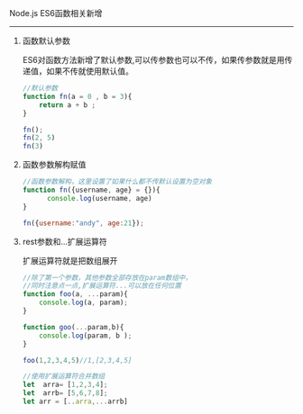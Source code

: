 Node.js ES6函数相关新增

---

1. 函数默认参数

   ES6对函数方法新增了默认参数,可以传参数也可以不传，如果传参数就是用传递值，如果不传就使用默认值。

   ```js
   //默认参数
   function fn(a = 0 , b = 3){
       return a + b ;
   }
   
   fn();
   fn(2, 5)
   fn(3)
   ```

   

2. 函数参数解构赋值

   ```js
   //函数参数解构，这里设置了如果什么都不传默认设置为空对象
   function fn({username, age} = {}){
    	 console.log(username, age)  
   }
   
   fn({username:"andy", age:21});
   ```

   

3. rest参数和...扩展运算符

   扩展运算符就是把数组展开

   ```js
   //除了第一个参数，其他参数全部存放在param数组中，
   //同时注意点一点,扩展运算符...可以放在任何位置
   function foo(a, ...param){
       console.log(a, param);
   }
   
   function goo(...param,b){
       console.log(param, b );
   }
   
   foo(1,2,3,4,5)//1,[2,3,4,5]
   
   //使用扩展运算符合并数组
   let  arra= [1,2,3,4];
   let  arrb= [5,6,7,8];
   let arr = [..arra,...arrb]
   ```

   